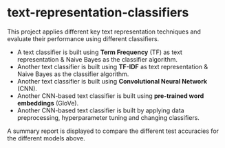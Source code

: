 # text-representation-classifiers

This project applies different key text representation techniques and evaluate their performance using different classifiers.

- A text classifier is built using **Term Frequency** (TF) as text representation & Naive Bayes as the classifier algorithm.
- Another text classifier is built using **TF-IDF** as text representation & Naive Bayes as the classifier algorithm.
- Another text classifier is built using **Convolutional Neural Network** (CNN).
- Another CNN-based text classifier is built using **pre-trained word embeddings** (GloVe).
- Another CNN-based text classifier is built by applying data preprocessing, hyperparameter tuning and changing classifiers.

A summary report is displayed to compare the different test accuracies for the different models above.

